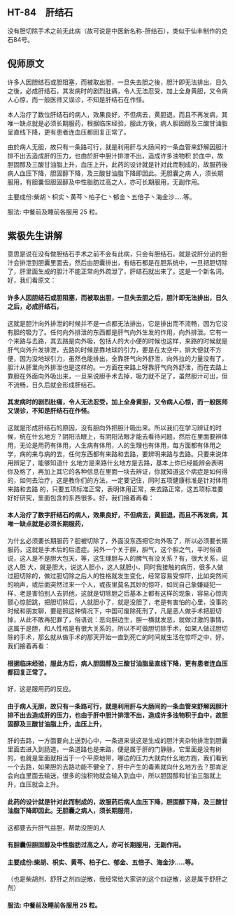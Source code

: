 ## HT-84　肝结石

没有胆切除手术之前无此病（故可说是中医新名称-肝结石），类似于仙丰制作的克石84号。

## 倪师原文

许多人因胆结石或胆阻塞，而被取出胆，一旦失去胆之後，胆汁即无法排出，日久之後，必成肝结石，其发病时的剧烈肚痛，令人无法忍受，加上全身黄胆，又令病人心惊，而一般医师又误诊，不知是肝结石在作怪。
 
本人治疗了数位肝结石的病人，效果良好，不但病去，黄胆退，而且不再发病，其唯一缺点就是必须长期服药，根据临床经验，服此方後，病人胆固醇及三酸甘油脂呈直线下降，更有患者连血压都回复正常了。

由於病人无胆，故只有一条路可行，就是利用肝与大肠间的一条血管来舒解因胆汁排不出去造成肝的压力，也由於肝中胆汁排泄不出，造成许多浊物积 於血中，故胆固醇及三酸甘油脂上升，血压上升，此药的设计就是针对此而制成的，故服药後病人血压下降，胆固醇下降，及三酸甘油脂下降即因此。无胆囊之病 人，须长期服用，有胆囊但胆固醇及中性脂肪过高之人，亦可长期服用，无副作用。

主要成份:柴胡丶枳实丶黄芩丶柏子仁丶郁金丶五倍子丶海金沙…..等。

服法: 中餐前及睡前各服用 25 粒。

## 紫极先生讲解

意思是说在没有做胆结石手术之前不会有此病，只会有胆结石。就是说肝分泌的胆汁会排泄到胆囊里面去，然后由胆囊排出，有结石都是在胆系统中，一旦把胆切除了，肝里面生成的胆汁不能正常向外疏泄了，肝结石就出来了。这是一个新名词。好，我们看原文：

#### 许多人因胆结石或胆阻塞，而被取出胆，一旦失去胆之后，胆汁即无法排出，日久之后，必成肝结石，

这就是胆汁向外排泄的时候并不是一点都无法排出，它是排出而不流畅，因为它没有胆的吸力了。任何向外排泄的东西都是肝气向外生发的作用，向外排泄。它有一个来路与去路，其去路是向外吸，包括人的大小便的时候也这样，来路的时候就是肝气向外升发排泄，去路的时候是靠地球的引力，要是在太空中，排大便就不方便，因为没地球引力，虽然也能排出，全靠肝气向外舒泄，向外拉的力量没有了，胆汁从肝里向外排泄也是这样的。一方面在来路上呀靠肝气向外舒泄，而在去路上靠胆在外面向外吸出来，一旦来说胆手术去掉，吸力就不足了，虽然胆汁可出，但不流畅，日久后就会形成肝结石。

#### 其发病时的剧烈肚痛，令人无法忍受，加上全身黄胆，又令病人心惊，而一般医师又误诊，不知是肝结石在作怪。

这就是形成肝结石的原因，没有胆向外把胆汁吸出来。所以我们在学习辨证的时候，统在什幺地方？阴阳法眼上，有阴阳法眼才能去看待问题，然后在里面要辨体用，无论是用药有体用，人生病有体用，人的生理也有体用，每方面都有体用之学，病的来与病的去，任何东西都有来路和去路，要辨明来路与去路。只要来说体用辨足了，能够知道什 幺地方是来路什幺地方是去路，基本上你已经能辨会表明你及格了，再加上其它的各种信息在里面一块去辨证，你就知道这个病症是如何得的，如何去治疗，这是教你们的方法，一定要记住，同时五项健康标准是针对体用来路和去路 的，只要五项标准正常，表明体用正常，来去路正常，这五项标准要好好研究，里面包含的东西很多。好，我们接着再看：

#### 本人治疗了数字肝结石的病人，效果良好，不但病去，黄胆退，而且不再发病，其唯一缺点就是必须长期服药，

为什幺必须要长期服药？胆被切除了，外面没东西把它向外吸了，所以必须要长期服药，这就是手术后的后遗症。另外一个关于胆，胆气，这个胆之气，平时俗语说，这人是不是胆大包天，等，这生理胆与人的脾气有没关系？有，很大关系，说这人胆 大，就是胆大，说这人胆小，这人就胆小，同时我接触的病历，很多人做过胆切除的，做过胆切除之后人的性格就发生变化，经常容易受惊吓，比如突然间的响声，或后面突然过来一个人，或夜里莫名其妙的惊吓，如同自己象嫌疑犯一样，老是害怕别人去抓他，这就是切除胆之后基本上都有这样的现象，容易心惊肉颤心惊胆跳，把胆切除后，人就胆小了，就是没胆了，老是有害怕的心里，没事的时候和朋友聊，要是照这种情况下，中国可废除死刑了，凡是恶人做手术把胆切掉，从此不敢再犯罪了，俗语说：恶向胆边生，胆一横就发恶，就做过激的事情，这属于是胆，和人性格是有很大关系的，所以不可做胆切除手术，如果人做过胆切除的手术，那幺就从做手术的那天开始一直到死亡的时间就生活在惊吓之中，好，我们接着再看：

#### 根据临床经验，服此方后，病人胆固醇及三酸甘油脂呈直线下降，更有患者连血压都回复正常了。

好，这是服用药的反应。

#### 由于病人无胆，故只有一条路可行，就是利用肝与大肠间的一条血管来舒解因胆汁排不出去造成肝的压力，也由于肝中胆汁排泄不出，造成许多浊物积于血中，故胆固醇及三酸甘油脂上升，血压上升，

肝的去路，一方面要向上送到心中，一条道来说这是生成的胆汁夹杂物排泄到胆囊里面去进入到肠道，一条道路也是来路，便是属于肝的门静脉，它里面是没有树的，也就是里面就相当于一个平原地带，哪边的压力大就向什幺地方跑，我们看到一个去路，如果胆的去路功能不健全了，肝中产生的毒素就向什幺地方去？那肯定会向血里面去输送，很多的浊积物就会输入到血中，所以胆固醇和甘油三脂就上升，血压就会上升。

#### 此药的设计就是针对此而制成的，故服药后病人血压下降，胆固醇下降，及三酸甘油脂下降即因此。无胆囊之病人，须长期服用，

这都要去升肝气益胆，帮助没胆的人

#### 有胆囊但胆固醇及中性脂肪过高之人，亦可长期服用，无副作用。

#### 主要成份:柴胡、枳实、黄芩、柏子仁、郁金、五倍子、海金沙…..等。

（也是柴胡剂、舒肝之剂四逆散，我经常给大家讲的这个四逆散，这是属于舒肝之剂）

#### 服法: 中餐前及睡前各服用 25 粒。

